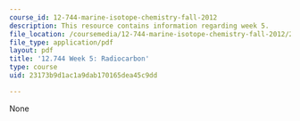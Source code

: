 ```yaml
---
course_id: 12-744-marine-isotope-chemistry-fall-2012
description: This resource contains information regarding week 5.
file_location: /coursemedia/12-744-marine-isotope-chemistry-fall-2012/23173b9d1ac1a9dab170165dea45c9dd_MIT12_744F12_Week5.pdf
file_type: application/pdf
layout: pdf
title: '12.744 Week 5: Radiocarbon'
type: course
uid: 23173b9d1ac1a9dab170165dea45c9dd

---
```

None